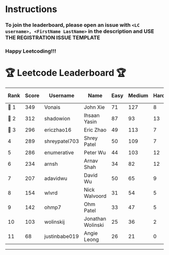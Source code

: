 # Instructions
### To join the leaderboard, please open an issue with `<LC username>, <FirstName LastName>` in the description and USE THE REGISTRATION ISSUE TEMPLATE
### Happy Leetcoding!!!


# 🏆 Leetcode Leaderboard 🏆

| Rank | Score | Username       | Name | Easy | Medium | Hard | Problems Solved |
|------|----------------|-----------------|-------------------|--------------|--------------|--------------|--------------|
| 🥇 1 | 349 | Vonais | John Xie | 71 | 127 | 8 | 206 |
| 🥈 2 | 312 | shadowion | Ihsaan Yasin | 87 | 93 | 13 | 193 |
| 🥉 3 | 296 | ericzhao16 | Eric Zhao | 49 | 113 | 7 | 169 |
| 4 | 289 | shreypatel703 | Shrey Patel | 50 | 109 | 7 | 166 |
| 5 | 286 | enumerative | Peter Wu | 44 | 103 | 12 | 159 |
| 6 | 234 | arnsh | Arnav Shah | 34 | 82 | 12 | 128 |
| 7 | 207 | adavidwu | David Wu | 50 | 65 | 9 | 124 |
| 8 | 154 | wlvrd | Nick Walvoord | 31 | 54 | 5 | 90 |
| 9 | 142 | ohmp7 | Ohm Patel | 33 | 47 | 5 | 85 |
| 10 | 103 | wolinskij | Jonathan Wolinski | 25 | 36 | 2 | 63 |
| 11 | 68 | justinbabe019 | Angie Leong | 26 | 21 | 0 | 47 |
---